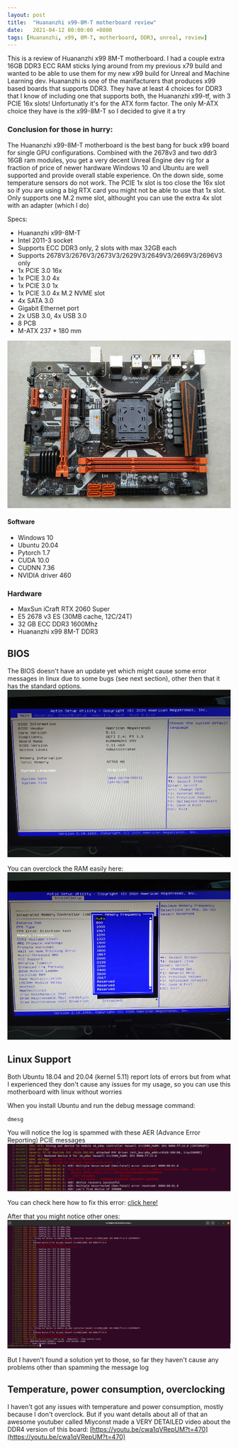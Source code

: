```yaml
---
layout: post
title:  "Huananzhi x99-8M-T motherboard review"
date:   2021-04-12 00:00:00 +0800
tags: [Huananzhi, x99, 8M-T, motherboard, DDR3, unreal, review]
---
```


This is a review of Huananzhi x99 8M-T motherboard.
I had a couple extra 16GB DDR3 ECC RAM sticks lying around from my previous x79 build and wanted to be able to use them for my new x99 build for Unreal and Machine Learning dev.
Huananzhi is one of the manifacturers that produces x99 based boards that supports DDR3.
They have at least 4 choices for DDR3 that I know of including one that supports both, the Huananzhi x99-tf, with 3 PCIE 16x slots! Unfortunatly it's for the ATX form factor.
The only M-ATX choice they have is the x99-8M-T so I decided to give it a try

### Conclusion for those in hurry:
The Huananzhi x99-8M-T motherboard is the best bang for buck x99 board for single GPU configurations.
Combined with the 2678v3 and two ddr3 16GB ram modules, you get a very decent Unreal Engine dev rig for a fraction of price of newer hardware
Windows 10 and Ubuntu are well supported and provide overall stable experience.
On the down side, some temperature sensors do not work.
The PCIE 1x slot is too close the 16x slot so if you are using a big RTX card you might not be able to use that 1x slot.
Only supports one M.2 nvme slot, althought you can use the extra 4x slot with an adapter (which I do)

Specs:
*   Huananzhi x99-8M-T
*   Intel 2011-3 socket
*   Supports ECC DDR3 only, 2 slots with max 32GB each
*   Supports 2678V3/2676V3/2673V3/2629V3/2649V3/2669V3/2696V3 only
*   1x PCIE 3.0 16x
*   1x PCIE 3.0 4x
*   1x PCIE 3.0 1x
*   1x PCIE 3.0 4x M.2 NVME slot
*   4x SATA 3.0
*   Gigabit Ethernet port
*   2x USB 3.0, 4x USB 3.0
*   8 PCB
*   M-ATX 237 * 180 mm 


![x99-8m-t](/assets/hardware/huananzhi-x99-8m-t.jpg)


#### Software
*   Windows 10
*	Ubuntu 20.04
*   Pytorch 1.7
*	CUDA 10.0
*	CUDNN 7.36
*	NVIDIA driver 460

### Hardware
*	MaxSun iCraft RTX 2060 Super
*	E5 2678 v3 ES (30MB cache, 12C/24T)
*	32 GB ECC DDR3 1600Mhz
*	Huananzhi x99 8M-T DDR3


## BIOS

The BIOS doesn't have an update yet which might cause some error messages in linux due to some bugs (see next section),
other then that it has the standard options.
![dmesg](/assets/hardware/x99mt_bios_main.jpg)

You can overclock the RAM easily here:
![grub](/assets/hardware/x99mt_bios_ram.jpg)




## Linux Support
Both Ubuntu 18.04 and 20.04 (kernel 5.11) report lots of errors but from what I experienced they don't cause any issues for my usage,
so you can use this motherboard with linux without worries

When you install Ubuntu and run the debug message command:
```
dmesg
```
You will notice the log is spammed with these AER (Advance Error Reporting) PCIE messages
![aer](/assets/hardware/aer_x998mt.png)

You can check here how to fix this error:
[click here!](/dmesg-aer-error)



After that you might notice other ones:
![dmesg](/assets/hardware/dmesg_x99mt.png)

But I haven't found a solution yet to those, so far they haven't cause any problems other than spamming the message log


## Temperature, power consumption, overclocking
I haven't got any issues with temperature and power consumption, mostly because I don't overclock. But if you want details about all of that an awesome youtuber called Miyconst made a VERY DETAILED video about the DDR4 version of this board:
[https://youtu.be/cwa1qVRepUM?t=470](https://youtu.be/cwa1qVRepUM?t=470)